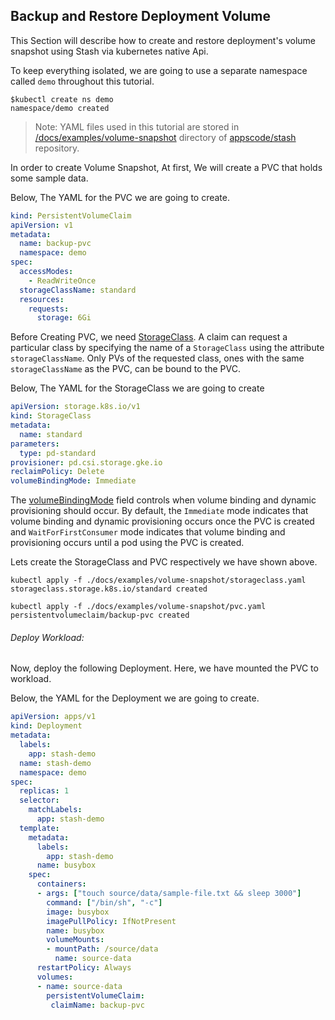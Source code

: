 ## Backup and Restore Deployment Volume

This Section will describe how to create and restore deployment's volume snapshot using Stash via kubernetes native Api.

To keep everything isolated, we are going to use a separate namespace called `demo` throughout this tutorial.

```console
$kubectl create ns demo
namespace/demo created
```
>Note: YAML files used in this tutorial are stored in [/docs/examples/volume-snapshot](/docs/examples/volume-snapshot) directory of [appscode/stash](https://github.com/stashed/stash) repository.

In order to create Volume Snapshot, At first, We will create a PVC that holds some sample data.

Below, The YAML for the PVC we are going to create.

```yaml
kind: PersistentVolumeClaim
apiVersion: v1
metadata:
  name: backup-pvc
  namespace: demo
spec:
  accessModes:
    - ReadWriteOnce
  storageClassName: standard
  resources:
    requests:
      storage: 6Gi

```
Before Creating PVC, we need [StorageClass](https://kubernetes.io/docs/concepts/storage/storage-classes/#the-storageclass-resource). A claim can request a particular class by specifying the name of a `StorageClass` using the attribute `storageClassName`. Only PVs of the requested class, ones with the same `storageClassName` as the PVC, can be bound to the PVC.

Below, The YAML for the StorageClass we are going to create

```yaml
apiVersion: storage.k8s.io/v1
kind: StorageClass
metadata:
  name: standard
parameters:
  type: pd-standard
provisioner: pd.csi.storage.gke.io
reclaimPolicy: Delete
volumeBindingMode: Immediate
```
The [volumeBindingMode](https://kubernetes.io/docs/concepts/storage/storage-classes/#volume-binding-mode) field controls when volume binding and dynamic provisioning should occur. By default, the `Immediate` mode indicates that volume binding and dynamic provisioning occurs once the PVC is created and `WaitForFirstConsumer` mode indicates that volume binding and provisioning occurs until a pod using the PVC is created.

Lets create the StorageClass and PVC respectively we have shown above.

```console
kubectl apply -f ./docs/examples/volume-snapshot/storageclass.yaml
storageclass.storage.k8s.io/standard created
```
```console
kubectl apply -f ./docs/examples/volume-snapshot/pvc.yaml
persistentvolumeclaim/backup-pvc created
```
###### Deploy Workload:

Now, deploy the following Deployment. Here, we have mounted the PVC to workload.

Below, the YAML for the Deployment we are going to create.

```yaml
apiVersion: apps/v1
kind: Deployment
metadata:
  labels:
    app: stash-demo
  name: stash-demo
  namespace: demo
spec:
  replicas: 1
  selector:
    matchLabels:
      app: stash-demo
  template:
    metadata:
      labels:
        app: stash-demo
      name: busybox
    spec:
      containers:
      - args: ["touch source/data/sample-file.txt && sleep 3000"]
        command: ["/bin/sh", "-c"]
        image: busybox
        imagePullPolicy: IfNotPresent
        name: busybox
        volumeMounts:
        - mountPath: /source/data
          name: source-data
      restartPolicy: Always
      volumes:
      - name: source-data
        persistentVolumeClaim:
         claimName: backup-pvc
```